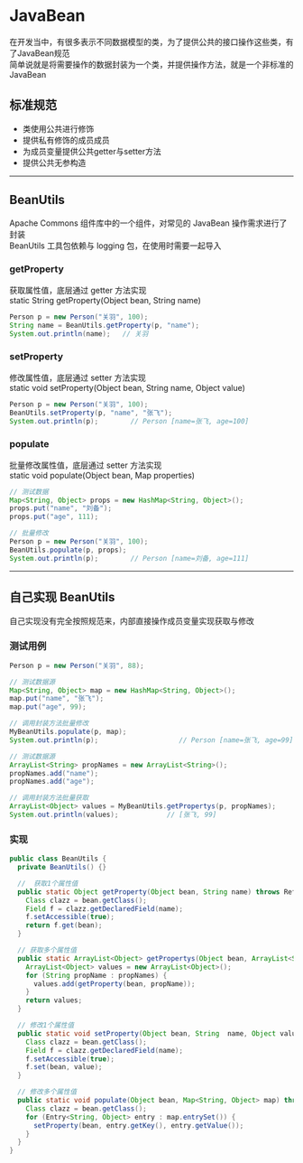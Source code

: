 # JavaBean

在开发当中，有很多表示不同数据模型的类，为了提供公共的接口操作这些类，有了JavaBean规范<br />
简单说就是将需要操作的数据封装为一个类，并提供操作方法，就是一个非标准的 JavaBean

## 标准规范

- 类使用公共进行修饰
- 提供私有修饰的成员成员
- 为成员变量提供公共getter与setter方法
- 提供公共无参构造

- - -

## BeanUtils

Apache Commons 组件库中的一个组件，对常见的 JavaBean 操作需求进行了封装<br />
BeanUtils 工具包依赖与 logging 包，在使用时需要一起导入<br />

### **getProperty**

获取属性值，底层通过 getter 方法实现<br />
static String getProperty(Object bean, String name)

```java
Person p = new Person("关羽", 100);
String name = BeanUtils.getProperty(p, "name");
System.out.println(name);   // 关羽
```

### **setProperty**

修改属性值，底层通过 setter 方法实现<br />
static void setProperty(Object bean, String name, Object value)

```java
Person p = new Person("关羽", 100);
BeanUtils.setProperty(p, "name", "张飞");
System.out.println(p);        // Person [name=张飞, age=100]
```

### **populate**

批量修改属性值，底层通过 setter 方法实现<br />
static void populate(Object bean, Map properties)

```java
// 测试数据
Map<String, Object> props = new HashMap<String, Object>();
props.put("name", "刘备");
props.put("age", 111);

// 批量修改
Person p = new Person("关羽", 100);
BeanUtils.populate(p, props);
System.out.println(p);        // Person [name=刘备, age=111]
```

- - -

## 自己实现 BeanUtils

自己实现没有完全按照规范来，内部直接操作成员变量实现获取与修改

### **测试用例**

```java
Person p = new Person("关羽", 88);

// 测试数据源
Map<String, Object> map = new HashMap<String, Object>();
map.put("name", "张飞");
map.put("age", 99);

// 调用封装方法批量修改
MyBeanUtils.populate(p, map);
System.out.println(p);                    // Person [name=张飞, age=99]

// 测试数据源
ArrayList<String> propNames = new ArrayList<String>();
propNames.add("name");
propNames.add("age");

// 调用封装方法批量获取
ArrayList<Object> values = MyBeanUtils.getPropertys(p, propNames);
System.out.println(values);            // [张飞, 99]
```

### **实现**

```java
public class BeanUtils {
  private BeanUtils() {}

  //  获取1个属性值
  public static Object getProperty(Object bean, String name) throws ReflectiveOperationException {
    Class clazz = bean.getClass();
    Field f = clazz.getDeclaredField(name);
    f.setAccessible(true);
    return f.get(bean);
  }

  // 获取多个属性值
  public static ArrayList<Object> getPropertys(Object bean, ArrayList<String> propNames) throws ReflectiveOperationException {
    ArrayList<Object> values = new ArrayList<Object>();
    for (String propName : propNames) {
      values.add(getProperty(bean, propName));
    }
    return values;
  }

  // 修改1个属性值
  public static void setProperty(Object bean, String  name, Object value) throws ReflectiveOperationException  {
    Class clazz = bean.getClass();
    Field f = clazz.getDeclaredField(name);
    f.setAccessible(true);
    f.set(bean, value);
  }

  // 修改多个属性值
  public static void populate(Object bean, Map<String, Object> map) throws ReflectiveOperationException {
    Class clazz = bean.getClass();
    for (Entry<String, Object> entry : map.entrySet()) {
      setProperty(bean, entry.getKey(), entry.getValue());
    }
  }
}
```
